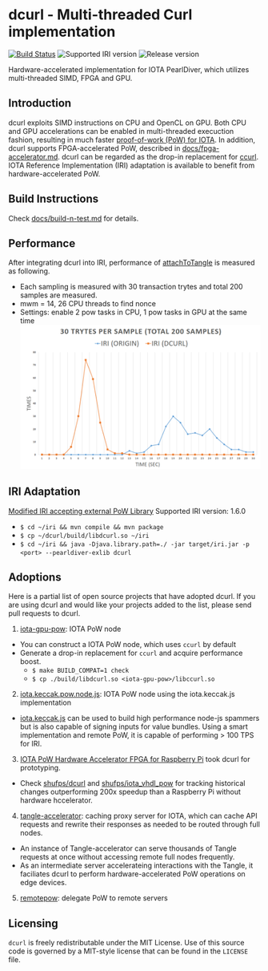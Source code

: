 # dcurl - Multi-threaded Curl implementation

[![Build Status](https://travis-ci.org/DLTcollab/dcurl.svg?branch=dev)](https://travis-ci.org/DLTcollab/dcurl)
![Supported IRI version](https://img.shields.io/badge/Supported%20IRI%20Version-1.6.0-brightgreen.svg)
![Release version](https://img.shields.io/github/release-pre/DLTcollab/dcurl.svg)

Hardware-accelerated implementation for IOTA PearlDiver, which utilizes multi-threaded SIMD, FPGA and GPU.

## Introduction
dcurl exploits SIMD instructions on CPU and OpenCL on GPU. Both CPU and GPU accelerations can be
enabled in multi-threaded execuction fashion, resulting in much faster [proof-of-work (PoW) for IOTA](https://docs.iota.org/docs/the-tangle/0.1/concepts/proof-of-work).
In addition, dcurl supports FPGA-accelerated PoW, described in [docs/fpga-accelerator.md](docs/fpga-accelerator.md).
dcurl can be regarded as the drop-in replacement for [ccurl](https://github.com/iotaledger/ccurl).
IOTA Reference Implementation (IRI) adaptation is available to benefit from hardware-accelerated PoW.


## Build Instructions
Check [docs/build-n-test.md](docs/build-n-test.md) for details.


## Performance
After integrating dcurl into IRI, performance of [attachToTangle](https://iota.readme.io/reference#attachtotangle) is measured as following.
* Each sampling is measured with 30 transaction trytes and total 200 samples are measured.
* mwm = 14, 26 CPU threads to find nonce
* Settings: enable 2 pow tasks in CPU, 1 pow tasks in GPU at the same time
![](https://raw.githubusercontent.com/DLTcollab/dcurl/dev/docs/benchmark.png)


## IRI Adaptation
[Modified IRI accepting external PoW Library](https://github.com/DLTcollab/iri)
Supported IRI version: 1.6.0
* ```$ cd ~/iri && mvn compile && mvn package```
* ```$ cp ~/dcurl/build/libdcurl.so ~/iri```
* ```$ cd ~/iri && java -Djava.library.path=./ -jar target/iri.jar -p <port> --pearldiver-exlib dcurl```


## Adoptions
Here is a partial list of open source projects that have adopted dcurl. If you
are using dcurl and would like your projects added to the list, please send
pull requests to dcurl.

1. [iota-gpu-pow](https://github.com/gagathos/iota-gpu-pow): IOTA PoW node
* You can construct a IOTA PoW node, which uses `ccurl` by default
* Generate a drop-in replacement for `ccurl` and acquire performance boost.
    * ```$ make BUILD_COMPAT=1 check```
    * ```$ cp ./build/libdcurl.so <iota-gpu-pow>/libccurl.so```

2. [iota.keccak.pow.node.js](https://github.com/SteppoFF/iota.keccak.pow.node.js): IOTA PoW node using the iota.keccak.js implementation
* [iota.keccak.js](https://github.com/SteppoFF/iota.keccak.js) can be used to
  build high performance node-js spammers but is also capable of signing
  inputs for value bundles. Using a smart implementation and remote PoW,
  it is capable of performing > 100 TPS for IRI.

3. [IOTA PoW Hardware Accelerator FPGA for Raspberry Pi](https://microengineer.eu/2018/04/25/iota-pearl-diver-fpga/) took dcurl for prototyping.
* Check [shufps/dcurl](https://github.com/shufps/dcurl) and [shufps/iota_vhdl_pow](https://github.com/shufps/iota_vhdl_pow)
  for tracking historical changes outperforming 200x speedup than a Raspberry Pi without hardware hccelerator.

4. [tangle-accelerator](https://github.com/DLTcollab/tangle-accelerator): caching proxy server for IOTA, which can cache API requests and rewrite their responses as needed to be routed through full nodes.
* An instance of Tangle-accelerator can serve thousands of Tangle requests
  at once without accessing remote full nodes frequently.
* As an intermediate server accelerateing interactions with the Tangle,
  it faciliates dcurl to perform hardware-accelerated PoW operations on
  edge devices.

5. [remotepow](https://github.com/tylerw1369/remotepow/tree/Dcurl): delegate PoW to remote servers


## Licensing
`dcurl` is freely redistributable under the MIT License.
Use of this source code is governed by a MIT-style license that can be
found in the `LICENSE` file.
